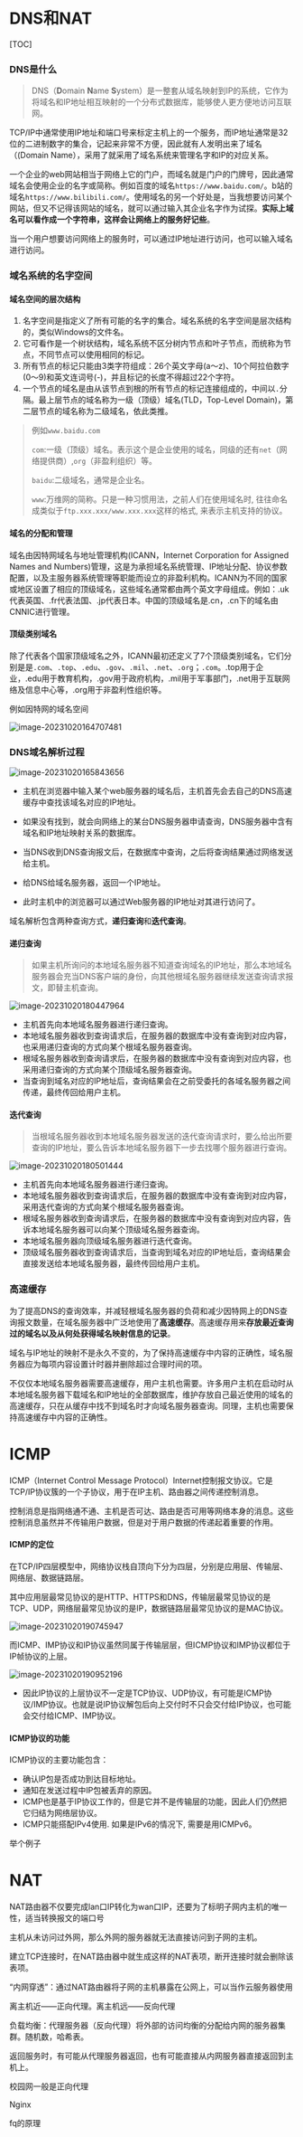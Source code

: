 # DNS和NAT

[TOC]

### DNS是什么

> DNS（**D**omain **N**ame **S**ystem）是一整套从域名映射到IP的系统，它作为将域名和IP地址相互映射的一个分布式数据库，能够使人更方便地访问互联网。

TCP/IP中通常使用IP地址和端口号来标定主机上的一个服务，而IP地址通常是32位的二进制数字的集合，记起来非常不方便，因此就有人发明出来了域名（(Domain Name），采用了就采用了域名系统来管理名字和IP的对应关系。

一个企业的web网站相当于网络上它的门户，而域名就是门户的门牌号，因此通常域名会使用企业的名字或简称。例如百度的域名`https://www.baidu.com/`。b站的域名`https://www.bilibili.com/`。使用域名的另一个好处是，当我想要访问某个网站，但又不记得该网站的域名，就可以通过输入其企业名字作为试探。**实际上域名可以看作成一个字符串，这样会让网络上的服务好记些**。

当一个用户想要访问网络上的服务时，可以通过IP地址进行访问，也可以输入域名进行访问。

### 域名系统的名字空间

#### 域名空间的层次结构

1. 名字空间是指定义了所有可能的名字的集合。域名系统的名字空间是层次结构的，类似Windows的文件名。
2. 它可看作是一个树状结构，域名系统不区分树内节点和叶子节点，而统称为节点，不同节点可以使用相同的标记。
3. 所有节点的标记只能由3类字符组成：26个英文字母(a～z)、10个阿拉伯数字(0～9)和英文连词号(-)，并且标记的长度不得超过22个字符。
4. 一个节点的域名是由从该节点到根的所有节点的标记连接组成的，中间以`.`分隔。最上层节点的域名称为一级（顶级）域名(TLD，Top-Level Domain)，第二层节点的域名称为二级域名，依此类推。

> 例如`www.baidu.com`
>
> `com`:一级（顶级）域名。表示这个是企业使用的域名，同级的还有`net`（网络提供商）,`org`（非盈利组织）等。
>
> `baidu`:二级域名，通常是企业名。
>
> `www`:万维网的简称。只是一种习惯用法，之前人们在使用域名时, 往往命名成类似于`ftp.xxx.xxx/www.xxx.xxx`这样的格式, 来表示主机支持的协议。

#### 域名的分配和管理

域名由因特网域名与地址管理机构(ICANN，Internet Corporation for Assigned Names and Numbers)管理，这是为承担域名系统管理、IP地址分配、协议参数配置，以及主服务器系统管理等职能而设立的非盈利机构。ICANN为不同的国家或地区设置了相应的顶级域名，这些域名通常都由两个英文字母组成。例如：.uk代表英国、.fr代表法国、.jp代表日本。中国的顶级域名是.cn，.cn下的域名由CNNIC进行管理。

#### 顶级类别域名

除了代表各个国家顶级域名之外，ICANN最初还定义了7个顶级类别域名，它们分别是是`.com`、`.top`、`.edu`、`.gov`、`.mil`、`.net`、`.org`；`.com`。.top用于企业，.edu用于教育机构，.gov用于政府机构，.mil用于军事部门，.net用于互联网络及信息中心等，.org用于非盈利性组织等。

例如因特网的域名空间

![image-20231020164707481](https://non1.oss-cn-guangzhou.aliyuncs.com/write1/202310201647403.png)

### DNS域名解析过程

![image-20231020165843656](https://non1.oss-cn-guangzhou.aliyuncs.com/write1/202310201658565.png)

* 主机在浏览器中输入某个web服务器的域名后，主机首先会去自己的DNS高速缓存中查找该域名对应的IP地址。

* 如果没有找到，就会向网络上的某台DNS服务器申请查询，DNS服务器中含有域名和IP地址映射关系的数据库。

* 当DNS收到DNS查询报文后，在数据库中查询，之后将查询结果通过网络发送给主机。

* 给DNS给域名服务器，返回一个IP地址。

* 此时主机中的浏览器可以通过Web服务器的IP地址对其进行访问了。

域名解析包含两种查询方式，**递归查询**和**迭代查询**。

#### 递归查询

> 如果主机所询问的本地域名服务器不知道查询域名的IP地址，那么本地域名服务器会充当DNS客户端的身份，向其他根域名服务器继续发送查询请求报文，即替主机查询。

![image-20231020180447964](https://non1.oss-cn-guangzhou.aliyuncs.com/write1/202310201804962.png)

* 主机首先向本地域名服务器进行递归查询。
* 本地域名服务器收到查询请求后，在服务器的数据库中没有查询到对应内容，也采用递归查询的方式向某个根域名服务器查询。
* 根域名服务器收到查询请求后，在服务器的数据库中没有查询到对应内容，也采用递归查询的方式向某个顶级域名服务器查询。
* 当查询到域名对应的IP地址后，查询结果会在之前受委托的各域名服务器之间传递，最终传回给用户主机。

#### 迭代查询

> 当根域名服务器收到本地域名服务器发送的迭代查询请求时，要么给出所要查询的IP地址，要么告诉本地域名服务器下一步去找哪个服务器进行查询。

![image-20231020180501444](https://non1.oss-cn-guangzhou.aliyuncs.com/write1/202310201805238.png)

* 主机首先向本地域名服务器进行递归查询。
* 本地域名服务器收到查询请求后，在服务器的数据库中没有查询到对应内容，采用迭代查询的方式向某个根域名服务器查询。
* 根域名服务器收到查询请求后，在服务器的数据库中没有查询到对应内容，告诉本地域名服务器可以向某个顶级域名服务器查询。
* 本地域名服务器向顶级域名服务器进行迭代查询。
* 顶级域名服务器收到查询请求后，当查询到域名对应的IP地址后，查询结果会直接发送给本地域名服务器，最终传回给用户主机。

### 高速缓存

为了提高DNS的查询效率，并减轻根域名服务器的负荷和减少因特网上的DNS查询报文数量，在域名服务器中广泛地使用了**高速缓存**。高速缓存用来**存放最近查询过的域名以及从何处获得域名映射信息的记录**。

域名与IP地址的映射不是永久不变的，为了保持高速缓存中内容的正确性，域名服务器应为每项内容设置计时器并删除超过合理时间的项。

不仅仅本地域名服务器需要高速缓存，用户主机也需要。许多用户主机在启动时从本地域名服务器下载域名和IP地址的全部数据库，维护存放自己最近使用的域名的高速缓存，只在从缓存中找不到域名时才向域名服务器查询。同理，主机也需要保持高速缓存中内容的正确性。

# ICMP

ICMP（Internet Control Message Protocol）Internet控制报文协议。它是TCP/IP协议簇的一个子协议，用于在IP主机、路由器之间传递控制消息。

控制消息是指网络通不通、主机是否可达、路由是否可用等网络本身的消息。这些控制消息虽然并不传输用户数据，但是对于用户数据的传递起着重要的作用。

#### ICMP的定位

在TCP/IP四层模型中，网络协议栈自顶向下分为四层，分别是应用层、传输层、网络层、数据链路层。

其中应用层最常见协议的是HTTP、HTTPS和DNS，传输层最常见协议的是TCP、UDP，网络层最常见协议的是IP，数据链路层最常见协议的是MAC协议。

![image-20231020190745947](https://non1.oss-cn-guangzhou.aliyuncs.com/write1/202310201907114.png)

而ICMP、IMP协议和IP协议虽然同属于传输层层，但ICMP协议和IMP协议都位于IP帧协议的上层。

![image-20231020190952196](https://non1.oss-cn-guangzhou.aliyuncs.com/write1/202310201909258.png)

- 因此IP协议的上层协议不一定是TCP协议、UDP协议，有可能是ICMP协议/IMP协议。也就是说IP协议解包后向上交付时不只会交付给IP协议，也可能会交付给ICMP、IMP协议。

#### ICMP协议的功能

ICMP协议的主要功能包含：

* 确认IP包是否成功到达目标地址。
* 通知在发送过程中IP包被丢弃的原因。
* ICMP也是基于IP协议工作的，但是它并不是传输层的功能，因此人们仍然把它归结为网络层协议。
* ICMP只能搭配IPv4使用. 如果是IPv6的情况下, 需要是用ICMPv6。

举个例子

# NAT

NAT路由器不仅要完成lan口IP转化为wan口IP，还要为了标明子网内主机的唯一性，适当转换报文的端口号

主机从未访问过外网，那么外网的服务器就无法直接访问到子网的主机。

建立TCP连接时，在NAT路由器中就生成这样的NAT表项，断开连接时就会删除该表项。

“内网穿透”：通过NAT路由器将子网的主机暴露在公网上，可以当作云服务器使用

离主机近——正向代理。离主机远——反向代理

负载均衡：代理服务器（反向代理）将外部的访问均衡的分配给内网的服务器集群。随机数，哈希表。

返回服务时，有可能从代理服务器返回，也有可能直接从内网服务器直接返回到主机上。

校园网一般是正向代理

Nginx

fq的原理